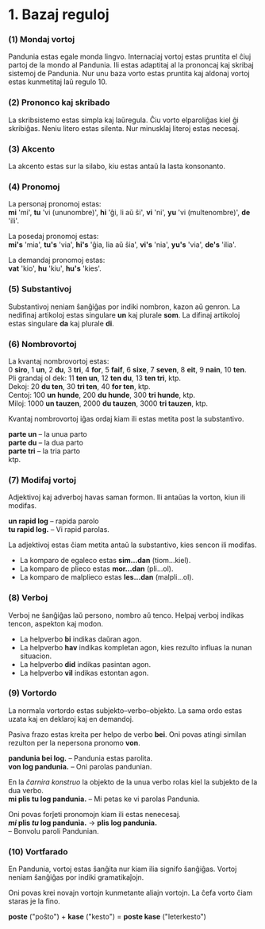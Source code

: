 
# 1. Bazaj reguloj

### (1) Mondaj vortoj

Pandunia estas egale monda lingvo.
Internaciaj vortoj estas pruntita el ĉiuj partoj de la mondo al Pandunia.
Ili estas adaptitaj al la prononcaj kaj skribaj sistemoj de Pandunia.
Nur unu baza vorto estas pruntita kaj aldonaj vortoj estas kunmetitaj laŭ regulo 10.


### (2) Prononco kaj skribado

La skribsistemo estas simpla kaj laŭregula.
Ĉiu vorto elparoliĝas kiel ĝi skribiĝas.
Neniu litero estas silenta.
Nur minusklaj literoj estas necesaj.


### (3) Akcento

La akcento estas sur la silabo, kiu estas antaŭ la lasta konsonanto.


### (4) Pronomoj

La personaj pronomoj estas:  
**mi**
'mi',
**tu**
'vi (ununombre)',
**hi**
'ĝi, li aŭ ŝi',
**vi**
'ni',
**yu**
'vi (multenombre)',
**de**
'ili'.

La posedaj pronomoj estas:  
**mi's**
'mia',
**tu's**
'via',
**hi's**
'ĝia, lia aŭ ŝia',
**vi's**
'nia',
**yu's**
'via',
**de's**
'ilia'.

La demandaj pronomoj estas:  
**vat**
'kio',
**hu**
'kiu',
**hu's**
'kies'.


### (5) Substantivoj

Substantivoj neniam ŝanĝiĝas por indiki nombron, kazon aŭ genron.
La nedifinaj artikoloj estas singulare **un** kaj plurale **som**.
La difinaj artikoloj estas singulare **da** kaj plurale **di**.

### (6) Nombrovortoj

La kvantaj nombrovortoj estas:  
0 **siro**, 1 **un**, 2 **du**, 3 **tri**, 4 **for**, 5 **faif**, 6 **sixe**,
7 **seven**, 8 **eit**, 9 **nain**, 10 **ten**.  
Pli grandaj ol dek:
11 **ten un**, 12 **ten du**, 13 **ten tri**,
ktp.  
Dekoj:
20 **du ten**, 30 **tri ten**, 40 **for ten**,
ktp.  
Centoj:
100 **un hunde**, 200 **du hunde**, 300 **tri hunde**,
ktp.  
Miloj:
1000 **un tauzen**, 2000 **du tauzen**, 3000 **tri tauzen**,
ktp.

Kvantaj nombrovortoj iĝas ordaj kiam ili estas metita post la substantivo.

**parte un**
– la unua parto  
**parte du**
– la dua parto  
**parte tri**
– la tria parto  
ktp.


### (7) Modifaj vortoj

Adjektivoj kaj adverboj havas saman formon.
Ili antaŭas la vorton, kiun ili modifas.

**un rapid log**
– rapida parolo  
**tu rapid log.**
– Vi rapid parolas.

La adjektivoj estas ĉiam metita antaŭ la substantivo, kies sencon ili modifas.

- La komparo de egaleco estas
  **sim...dan**
  (tiom...kiel).
- La komparo de plieco estas
  **mor...dan**
  (pli...ol).
- La komparo de malplieco estas
  **les...dan**
  (malpli...ol).


### (8) Verboj

Verboj ne ŝanĝiĝas laŭ persono, nombro aŭ tenco.
Helpaj verboj indikas tencon, aspekton kaj modon.

-   La helpverbo
    **bi**
    indikas daŭran agon.
-    La helpverbo
     **hav**
     indikas kompletan agon, kies rezulto influas la nunan situacion.
-    La helpverbo
     **did**
     indikas pasintan agon.
-    La helpverbo
     **vil**
     indikas estontan agon.


### (9) Vortordo

La normala vortordo estas subjekto–verbo–objekto.
La sama ordo estas uzata kaj en deklaroj kaj en demandoj.

Pasiva frazo estas kreita per helpo de verbo
**bei**.
Oni povas atingi similan rezulton per la nepersona pronomo
**von**.

**pandunia bei log.**
– Pandunia estas parolita.  
**von log pandunia.**
– Oni parolas pandunian.

En la _ĉarnira konstruo_ la objekto de la unua verbo
rolas kiel la subjekto de la dua verbo.  
**mi plis tu log pandunia.**
– Mi petas ke vi parolas Pandunia.

Oni povas forĵeti pronomojn kiam ili estas nenecesaj.  
**_mi_ plis _tu_ log pandunia.**
→ **plis log pandunia.**  
– Bonvolu paroli Pandunian.


### (10) Vortfarado

En Pandunia, vortoj estas ŝanĝita nur kiam ilia signifo ŝanĝiĝas.
Vortoj neniam ŝanĝiĝas por indiki gramatikaĵojn.

Oni povas krei novajn vortojn kunmetante aliajn vortojn.
La ĉefa vorto ĉiam staras je la fino.

**poste**
("poŝto") +
**kase**
("kesto") =
**poste kase**
("leterkesto")

